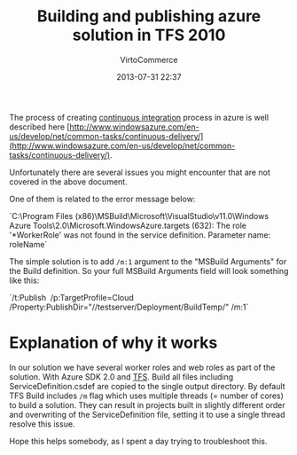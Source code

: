 ﻿---
author: VirtoCommerce
category: Technical
date: 2013-07-31 22:37
excerpt: In our solution we have several worker roles and web roles as part of the solution.
permalink: blogs/news/building-and-publishing-azure-solution-in-tfs-2010
tags: [azure programming, programming, azure, build, cloud, tfs]
title: "Building and publishing azure solution in TFS 2010"
---
The process of creating [continuous integration](http://en.wikipedia.org/wiki/Continuous_integration) process in azure is well described here [http://www.windowsazure.com/en-us/develop/net/common-tasks/continuous-delivery/](http://www.windowsazure.com/en-us/develop/net/common-tasks/continuous-delivery/).

Unfortunately there are several issues you might encounter that are not covered in the above document.

One of them is related to the error message below:

<span class="code-block">
`C:\Program Files (x86)\MSBuild\Microsoft\VisualStudio\v11.0\Windows Azure Tools\2.0\Microsoft.WindowsAzure.targets (632): The role '*WorkerRole' was not found in the service definition. Parameter name: roleName`
</span>

The simple solution is to add `/m:1` argument to the "MSBuild Arguments" for the Build definition. So your full MSBuild Arguments field will look something like this:

<span class="code-block">
`/t:Publish  /p:TargetProfile=Cloud /Property:PublishDir="//testserver/Deployment/BuildTemp/" /m:1`
</span>

# Explanation of why it works

In our solution we have several worker roles and web roles as part of the solution. With Azure SDK 2.0 and [TFS](http://en.wikipedia.org/wiki/Team_Foundation_Server). Build all files including ServiceDefinition.csdef are copied to the single output directory. By default TFS Build includes `/m` flag which uses multiple threads (= number of cores) to build a solution. They can result in projects built in slightly different order and overwriting of the ServiceDefinition file, setting it to use a single thread resolve this issue.

Hope this helps somebody, as I spent a day trying to troubleshoot this.